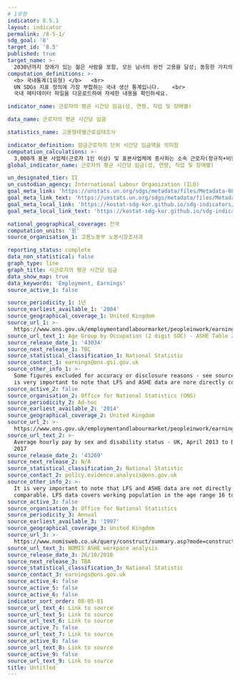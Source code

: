 ```yaml
---
# 1유형
indicator: 8.5.1
layout: indicator
permalink: /8-5-1/
sdg_goal: '8'
target_id: '8.5'
published: true
target_name: >-
  2030년까지 장애가 있는 젊은 사람을 포함, 모든 남녀의 완전 고용을 달성; 동등한 가치의 업무에 대해 동등한 보수 보장
computation_definitions: >-
  <b> 국내통계(1유형) </b>   <br>
  UN SDGs 지표 정의에 가장 부합하는 국내 생산 통계입니다.    <br>
  국내 메타데이터 파일을 다운로드하여 자세한 내용을 확인하세요.

indicator_name: 근로자의 평균 시간당 임금(성, 연령, 직업 및 장애별) 

data_name: 근로자의 평균 시간당 임금

statistics_name: 고용형태별근로실태조사

indicator_definition: 임금근로자의 단위 시간당 임금액을 의미함
computation_calculations: >-
  3,000개 표본 사업체(근로자 1인 이상) 및 표본사업체에 종사하는 소속 근로자(정규직+비정규직) 약 100만명 내외를 대상으로 하는 면접조사
global_indicator_name: 근로자의 평균 시간당 임금(성, 연령, 직업 및 장애별) 

un_designated_tier: II
un_custodian_agency: International Labour Organization (ILO)
goal_meta_link: 'https://unstats.un.org/sdgs/metadata/files/Metadata-08-05-01.pdf'
goal_meta_link_text: 'https://unstats.un.org/sdgs/metadata/files/Metadata-08-05-01.pdf'
goal_meta_local_link: 'https://kostat-sdg-kor.github.io/sdg-indicators/public/data/Metadata-08-05-01_KOR.pdf'
goal_meta_local_link_text: 'https://kostat-sdg-kor.github.io/sdg-indicators/public/data/Metadata-08-05-01_KOR.pdf'

national_geographical_coverage: 전국
computation_units: '원'
source_organisation_1: 고용노동부 노동시장조사과

reporting_status: complete
data_non_statistical: false
graph_type: line
graph_title: 시근로자의 평균 시간당 임금
data_show_map: true
data_keywords: 'Employment, Earnings'
source_active_1: false

source_periodicity_1: 1년
source_earliest_available_1: '2004'
source_geographical_coverage_1: United Kingdom
source_url_1: >-
  https://www.ons.gov.uk/employmentandlabourmarket/peopleinwork/earningsandworkinghours/datasets/agegroupbyoccupation2digitsocashetable20
source_url_text_1: Age Group by Occupation (2 digit SOC) - ASHE Table 20.5a
source_release_date_1: '43034'
source_next_release_1: TBC
source_statistical_classification_1: National Statistic
source_contact_1: earnings@ons.gsi.gov.uk
source_other_info_1: >-
  Some figures excluded for accuracy or disclosure reasons - see source data. It
  is very important to note that LFS and ASHE data are nore directly comparable.
source_active_2: false
source_organisation_2: Office for National Statistics (ONS)
source_periodicity_2: Ad-hoc
source_earliest_available_2: '2014'
source_geographical_coverage_2: United Kingdom
source_url_2: >-
  https://www.ons.gov.uk/employmentandlabourmarket/peopleinwork/earningsandworkinghours/adhocs/008588averagehourlypaybysexanddisabilitystatusukapril2013todecember2017
source_url_text_2: >-
  Average hourly pay by sex and disability status - UK, April 2013 to December
  2017
source_release_date_2: '43269'
source_next_release_2: N/A
source_statistical_classification_2: National Statistic
source_contact_2: policy.evidence.analysis@ons.gov.uk
source_other_info_2: >-
  It is very important to note that LFS and ASHE data are not directly
  comparable. LFS data covers working population in the age range 16 to 64.
source_active_3: false
source_organisation_3: Office for National Statistics
source_periodicity_3: Annual
source_earliest_available_3: '1997'
source_geographical_coverage_3: United Kingdom
source_url_3: >-
  https://www.nomisweb.co.uk/query/construct/summary.asp?mode=construct&version=0&dataset=99
source_url_text_3: NOMIS ASHE workpace analysis
source_release_date_3: 26/10/2018
source_next_release_3: TBA
source_statistical_classification_3: National Statistic
source_contact_3: earnings@ons.gov.uk
source_active_4: false
source_active_5: false
source_active_6: false
indicator_sort_order: 08-05-01
source_url_text_4: Link to source
source_url_text_5: Link to source
source_url_text_6: Link to source
source_active_7: false
source_url_text_7: Link to source
source_active_8: false
source_url_text_8: Link to source
source_active_9: false
source_url_text_9: Link to source
title: Untitled
---
```

